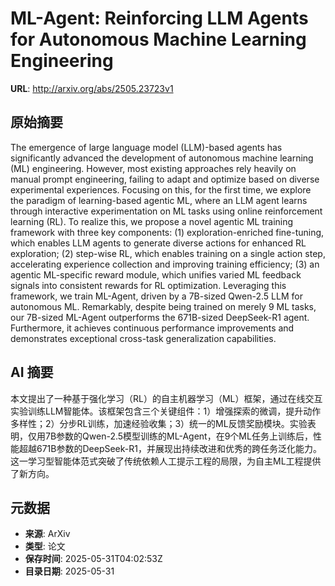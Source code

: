 # ML-Agent: Reinforcing LLM Agents for Autonomous Machine Learning Engineering

**URL**: http://arxiv.org/abs/2505.23723v1

## 原始摘要

The emergence of large language model (LLM)-based agents has significantly
advanced the development of autonomous machine learning (ML) engineering.
However, most existing approaches rely heavily on manual prompt engineering,
failing to adapt and optimize based on diverse experimental experiences.
Focusing on this, for the first time, we explore the paradigm of learning-based
agentic ML, where an LLM agent learns through interactive experimentation on ML
tasks using online reinforcement learning (RL). To realize this, we propose a
novel agentic ML training framework with three key components: (1)
exploration-enriched fine-tuning, which enables LLM agents to generate diverse
actions for enhanced RL exploration; (2) step-wise RL, which enables training
on a single action step, accelerating experience collection and improving
training efficiency; (3) an agentic ML-specific reward module, which unifies
varied ML feedback signals into consistent rewards for RL optimization.
Leveraging this framework, we train ML-Agent, driven by a 7B-sized Qwen-2.5 LLM
for autonomous ML. Remarkably, despite being trained on merely 9 ML tasks, our
7B-sized ML-Agent outperforms the 671B-sized DeepSeek-R1 agent. Furthermore, it
achieves continuous performance improvements and demonstrates exceptional
cross-task generalization capabilities.


## AI 摘要

本文提出了一种基于强化学习（RL）的自主机器学习（ML）框架，通过在线交互实验训练LLM智能体。该框架包含三个关键组件：1）增强探索的微调，提升动作多样性；2）分步RL训练，加速经验收集；3）统一的ML反馈奖励模块。实验表明，仅用7B参数的Qwen-2.5模型训练的ML-Agent，在9个ML任务上训练后，性能超越671B参数的DeepSeek-R1，并展现出持续改进和优秀的跨任务泛化能力。这一学习型智能体范式突破了传统依赖人工提示工程的局限，为自主ML工程提供了新方向。

## 元数据

- **来源**: ArXiv
- **类型**: 论文
- **保存时间**: 2025-05-31T04:02:53Z
- **目录日期**: 2025-05-31
